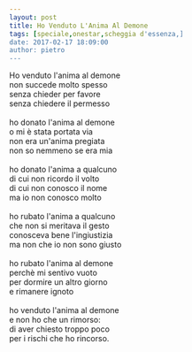 ```yaml
---
layout: post
title: Ho Venduto L'Anima Al Demone
tags: [speciale,onestar,scheggia d'essenza,]
date: 2017-02-17 18:09:00
author: pietro
---
```

Ho venduto l'anima al demone<br/>non succede molto spesso<br/>senza chieder per favore<br/>senza chiedere il permesso<br/><br/>ho donato l'anima al demone<br/>o mi è stata portata via<br/>non era un'anima pregiata<br/>non so nemmeno se era mia<br/><br/>ho donato l'anima a qualcuno<br/>di cui non ricordo il volto<br/>di cui non conosco il nome<br/>ma io non conosco molto<br/><br/>ho rubato l'anima a qualcuno<br/>che non si meritava il gesto<br/>conosceva bene l'ingiustizia<br/>ma non che io non sono giusto<br/><br/>ho rubato l'anima al demone<br/>perchè mi sentivo vuoto<br/>per dormire un altro giorno<br/>e rimanere ignoto<br/><br/>ho venduto l'anima al demone<br/>e non ho che un rimorso:<br/>di aver chiesto troppo poco<br/>per i rischi che ho rincorso.
